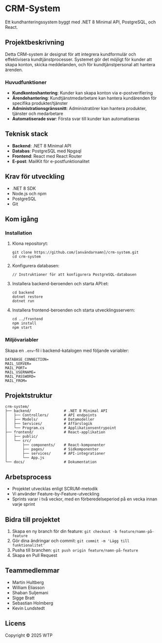 # CRM-System

Ett kundhanteringssystem byggt med .NET 8 Minimal API, PostgreSQL, och React.

## Projektbeskrivning

Detta CRM-system är designat för att integrera kundformulär och effektivisera kundtjänstprocesser. Systemet gör det möjligt för kunder att skapa konton, skicka meddelanden, och för kundtjänstpersonal att hantera ärenden.

### Huvudfunktioner

- **Kundkontoshantering**: Kunder kan skapa konton via e-postverifiering
- **Ärendehantering**: Kundtjänstmedarbetare kan hantera kundärenden för specifika produkter/tjänster
- **Administrationsgränssnitt**: Administratörer kan hantera produkter, tjänster och medarbetare
- **Automatiserade svar**: Första svar till kunder kan automatiseras

## Teknisk stack

- **Backend**: .NET 8 Minimal API
- **Databas**: PostgreSQL med Npgsql
- **Frontend**: React med React Router
- **E-post**: MailKit för e-postfunktionalitet

## Krav för utveckling

- .NET 8 SDK
- Node.js och npm
- PostgreSQL
- Git

## Kom igång

### Installation

1. Klona repositoryt:
   ```
   git clone https://github.com/[användarnamn]/crm-system.git
   cd crm-system
   ```

2. Konfigurera databasen:
   ```
   // Instruktioner för att konfigurera PostgreSQL-databasen
   ```

3. Installera backend-beroenden och starta API:et:
   ```
   cd backend
   dotnet restore
   dotnet run
   ```

4. Installera frontend-beroenden och starta utvecklingsservern:
   ```
   cd ../frontend
   npm install
   npm start
   ```

### Miljövariabler

Skapa en `.env`-fil i backend-katalogen med följande variabler:
```
DATABASE_CONNECTION=
MAIL_SERVER=
MAIL_PORT=
MAIL_USERNAME=
MAIL_PASSWORD=
MAIL_FROM=
```

## Projektstruktur

```
crm-system/
├── backend/               # .NET 8 Minimal API
│   ├── Controllers/       # API endpoints
│   ├── Models/            # Datamodeller
│   ├── Services/          # Affärslogik
│   └── Program.cs         # Applikationsentrypoint
├── frontend/              # React-applikation
│   ├── public/
│   └── src/
│       ├── components/    # React-komponenter
│       ├── pages/         # Sidkomponenter
│       ├── services/      # API-integrationer
│       └── App.js
└── docs/                  # Dokumentation
```

## Arbetsprocess

- Projektet utvecklas enligt SCRUM-metodik
- Vi använder Feature-by-Feature-utveckling
- Sprints varar i två veckor, med en förberedelseperiod på en vecka innan varje sprint

## Bidra till projektet

1. Skapa en ny branch för din feature: `git checkout -b feature/namn-på-feature`
2. Gör dina ändringar och commit: `git commit -m 'Lägg till funktionalitet'`
3. Pusha till branchen: `git push origin feature/namn-på-feature`
4. Skapa en Pull Request

## Teammedlemmar

- Martin Hultberg
- William Eliasson
- Shaban Suljemani
- Sigge Bratt
- Sebastian Holmberg
- Kevin Lundstedt

## Licens

Copyright © 2025 WTP
